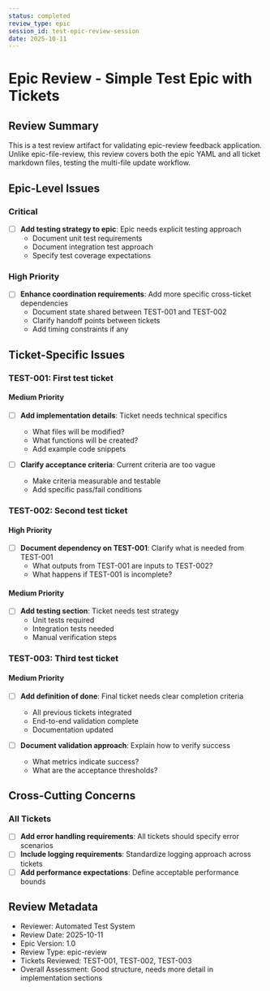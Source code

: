 ```yaml
---
status: completed
review_type: epic
session_id: test-epic-review-session
date: 2025-10-11
---
```


# Epic Review - Simple Test Epic with Tickets

## Review Summary

This is a test review artifact for validating epic-review feedback application.
Unlike epic-file-review, this review covers both the epic YAML and all ticket markdown files,
testing the multi-file update workflow.

## Epic-Level Issues

### Critical

- [ ] **Add testing strategy to epic**: Epic needs explicit testing approach
  - Document unit test requirements
  - Document integration test approach
  - Specify test coverage expectations

### High Priority

- [ ] **Enhance coordination requirements**: Add more specific cross-ticket dependencies
  - Document state shared between TEST-001 and TEST-002
  - Clarify handoff points between tickets
  - Add timing constraints if any

## Ticket-Specific Issues

### TEST-001: First test ticket

#### Medium Priority

- [ ] **Add implementation details**: Ticket needs technical specifics
  - What files will be modified?
  - What functions will be created?
  - Add example code snippets

- [ ] **Clarify acceptance criteria**: Current criteria are too vague
  - Make criteria measurable and testable
  - Add specific pass/fail conditions

### TEST-002: Second test ticket

#### High Priority

- [ ] **Document dependency on TEST-001**: Clarify what is needed from TEST-001
  - What outputs from TEST-001 are inputs to TEST-002?
  - What happens if TEST-001 is incomplete?

#### Medium Priority

- [ ] **Add testing section**: Ticket needs test strategy
  - Unit tests required
  - Integration tests needed
  - Manual verification steps

### TEST-003: Third test ticket

#### Medium Priority

- [ ] **Add definition of done**: Final ticket needs clear completion criteria
  - All previous tickets integrated
  - End-to-end validation complete
  - Documentation updated

- [ ] **Document validation approach**: Explain how to verify success
  - What metrics indicate success?
  - What are the acceptance thresholds?

## Cross-Cutting Concerns

### All Tickets

- [ ] **Add error handling requirements**: All tickets should specify error scenarios
- [ ] **Include logging requirements**: Standardize logging approach across tickets
- [ ] **Add performance expectations**: Define acceptable performance bounds

## Review Metadata

- Reviewer: Automated Test System
- Review Date: 2025-10-11
- Epic Version: 1.0
- Review Type: epic-review
- Tickets Reviewed: TEST-001, TEST-002, TEST-003
- Overall Assessment: Good structure, needs more detail in implementation sections
